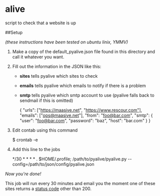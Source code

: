 alive
=====

script to check that a website is up

##Setup

*(these instructions have been tested on ubuntu linix, YMMV)*

1. Make a copy of the default_pyalive.json file found in this directory and call it whatever you want.
2. Fill out the information in the JSON like this:
    - **sites** tells pyalive which sites to check
    - **emails** tells pyalive which emails to notify if there is a problem
    - **smtp** tells pyalive which smtp account to use (pyalive falls back to sendmail if this is omitted)

        {
            "urls": ["https://maasive.net", "https://www.rescour.com"],
            "emails": ["ops@maasive.net"],
            "from": "foo@bar.com",
            "smtp": {
                "user": "foo@bar.com",
                "password": "baz",
                "host": "bar.com"
            }
        }

3. Edit contab using this command

    $ crontab -e

4. Add this line to the jobs

    */30 *  * * * . $HOME/.profile; /path/to/pyalive/pyalive.py --config=/path/to/json/config/pyalive.json

*Now you're done!*

This job will run every 30 minutes and email you the moment one of these sites returns a [status code][1]
other than 200.

[1]: http://en.wikipedia.org/wiki/List_of_HTTP_status_codes "HTTP Status Codes"